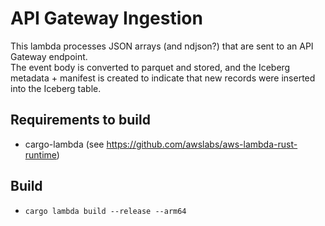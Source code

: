 # API Gateway Ingestion

This lambda processes JSON arrays (and ndjson?) that are sent to an API Gateway endpoint. <br />
The event body is converted to parquet and stored, and the Iceberg metadata + manifest is created
to indicate that new records were inserted into the Iceberg table.



## Requirements to build

- cargo-lambda (see https://github.com/awslabs/aws-lambda-rust-runtime)


## Build

- `cargo lambda build --release --arm64`

